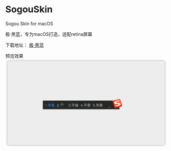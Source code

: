# SogouSkin
Sogou Skin for macOS

极·黑蓝，专为macOS打造，适配retina屏幕

下载地址：
[极·黑蓝](https://github.com/jetyu/SogouSkin/releases/)

预览效果
![](https://raw.githubusercontent.com/jetyu/SogouSkin/master/1.png)
